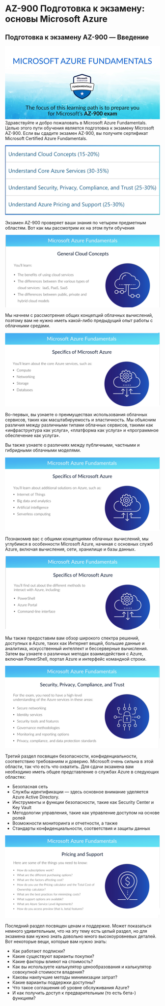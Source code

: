 # AZ-900 Подготовка к экзамену: основы Microsoft Azure

## Подготовка к экзамену AZ-900 — Введение

![Sample Image](./picture/picture1.png)
Здравствуйте и добро пожаловать в Microsoft Azure Fundamentals. Целью этого пути обучения является подготовка к экзамену Microsoft AZ-900. Если вы сдадите экзамен AZ-900, вы получите сертификат Microsoft Certified Azure Fundamentals.

![Sample Image](./picture/picture2.png)


Экзамен AZ-900 проверяет ваши знания по четырем предметным областям. Вот как мы рассмотрим их на этом пути обучения



![Sample Image](./picture/picture3.png)



Мы начнем с рассмотрения общих концепций облачных вычислений, поэтому вам не нужно иметь какой-либо предыдущий опыт работы с облачными средами. 


![Sample Image](./picture/picture4.png)

Во-первых, вы узнаете о преимуществах использования облачных сервисов, таких как масштабируемость и эластичность. Мы объясним различия между различными типами облачных сервисов, такими как «инфраструктура как услуга», «платформа как услуга» и «программное обеспечение как услуга». 

Вы также узнаете о различиях между публичными, частными и гибридными облачными моделями.

![Sample Image](./picture/picture5.png)


Познакомив вас с общими концепциями облачных вычислений, мы углубимся в особенности Microsoft Azure, начиная с основных служб Azure, включая вычисления, сети, хранилище и базы данных. 


![Sample Image](./picture/picture6.png)

Мы также предоставим вам обзор широкого спектра решений, доступных в Azure, таких как Интернет вещей, большие данные и аналитика, искусственный интеллект и бессерверные вычисления. Затем вы узнаете о различных методах взаимодействия с Azure, включая PowerShell, портал Azure и интерфейс командной строки.

![Sample Image](./picture/picture7.png)

Третий раздел посвящен безопасности, конфиденциальности, соответствию требованиям и доверию. Microsoft очень сильна в этой области, так что есть что охватить. Для сдачи экзамена вам необходимо иметь общее представление о службах Azure в следующих областях:

- Безопасная сеть
- Службы идентификации — здесь основное внимание уделяется Azure Active Directory.
- Инструменты и функции безопасности, такие как Security Center и Key Vault
- Методологии управления, такие как управление доступом на основе ролей
- Возможности мониторинга и отчетности, а также
- Стандарты конфиденциальности, соответствия и защиты данных

![Sample Image](./picture/picture8.png)

Последний раздел посвящен ценам и поддержке. Может показаться немного удивительным, что на эту тему есть целый раздел, но для экзамена вам нужно знать довольно много высокоуровневых деталей. Вот некоторые вещи, которые вам нужно знать:

- Как работают подписки?
- Какие существуют варианты покупки?
- Какие факторы влияют на стоимость?
- Как вы используете калькулятор ценообразования и калькулятор совокупной стоимости владения?
- Каковы наилучшие методы минимизации затрат?
- Какие варианты поддержки доступны?
- Что такое соглашения об уровне обслуживания Azure?
- И как получить доступ к предварительным (то есть бета-) функциям?

